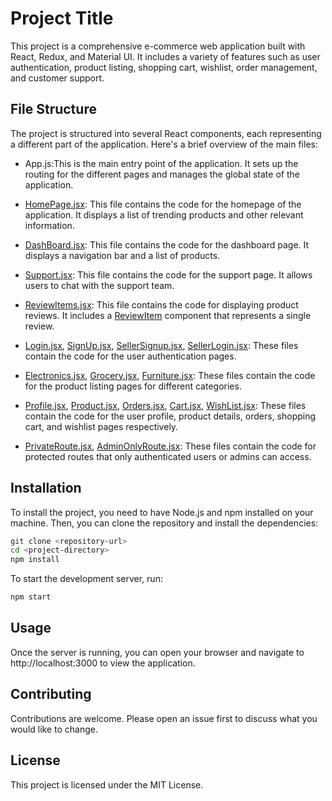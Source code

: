 # Project Title

This project is a comprehensive e-commerce web application built with React, Redux, and Material UI. It includes a variety of features such as user authentication, product listing, shopping cart, wishlist, order management, and customer support.

## File Structure

The project is structured into several React components, each representing a different part of the application. Here's a brief overview of the main files:

- App.js:This is the main entry point of the application. It sets up the routing for the different pages and manages the global state of the application.

- [HomePage.jsx](command:_github.copilot.openRelativePath?%5B%7B%22scheme%22%3A%22file%22%2C%22authority%22%3A%22%22%2C%22path%22%3A%22%2Fd%3A%2FCoruscate%20Intern%2Fecommerce%2Fsrc%2Fpages%2FHomePage.jsx%22%2C%22query%22%3A%22%22%2C%22fragment%22%3A%22%22%7D%5D "d:\\Coruscate Intern\ecommerce\src\pages\HomePage.jsx"): This file contains the code for the homepage of the application. It displays a list of trending products and other relevant information.

- [DashBoard.jsx](command:_github.copilot.openRelativePath?%5B%7B%22scheme%22%3A%22file%22%2C%22authority%22%3A%22%22%2C%22path%22%3A%22%2Fd%3A%2FCoruscate%20Intern%2Fecommerce%2Fsrc%2Fpages%2FDashBoard.jsx%22%2C%22query%22%3A%22%22%2C%22fragment%22%3A%22%22%7D%5D "d:\\Coruscate Intern\ecommerce\src\pages\DashBoard.jsx"): This file contains the code for the dashboard page. It displays a navigation bar and a list of products.

- [Support.jsx](command:_github.copilot.openRelativePath?%5B%7B%22scheme%22%3A%22file%22%2C%22authority%22%3A%22%22%2C%22path%22%3A%22%2Fd%3A%2FCoruscate%20Intern%2Fecommerce%2Fsrc%2Fpages%2FSupport.jsx%22%2C%22query%22%3A%22%22%2C%22fragment%22%3A%22%22%7D%5D "d:\\Coruscate Intern\ecommerce\src\pages\Support.jsx"): This file contains the code for the support page. It allows users to chat with the support team.

- [ReviewItems.jsx](command:_github.copilot.openRelativePath?%5B%7B%22scheme%22%3A%22file%22%2C%22authority%22%3A%22%22%2C%22path%22%3A%22%2Fd%3A%2FCoruscate%20Intern%2Fecommerce%2Fsrc%2Fpages%2Fcomponents%2FReviewItems.jsx%22%2C%22query%22%3A%22%22%2C%22fragment%22%3A%22%22%7D%5D "d:\\Coruscate Intern\ecommerce\src\pages\components\ReviewItems.jsx"): This file contains the code for displaying product reviews. It includes a [ReviewItem](command:_github.copilot.openSymbolFromReferences?%5B%7B%22%24mid%22%3A1%2C%22fsPath%22%3A%22d%3A%5C%5CCoruscate%20Intern%5C%5Cecommerce%5C%5Csrc%5C%5Cpages%5C%5Ccomponents%5C%5CReviewItems.jsx%22%2C%22_sep%22%3A1%2C%22external%22%3A%22file%3A%2F%2F%2Fd%253A%2FCoruscate%2520Intern%2Fecommerce%2Fsrc%2Fpages%2Fcomponents%2FReviewItems.jsx%22%2C%22path%22%3A%22%2Fd%3A%2FCoruscate%20Intern%2Fecommerce%2Fsrc%2Fpages%2Fcomponents%2FReviewItems.jsx%22%2C%22scheme%22%3A%22file%22%7D%2C%7B%22line%22%3A3%2C%22character%22%3A0%7D%5D "src/pages/components/ReviewItems.jsx") component that represents a single review.

- [Login.jsx](command:_github.copilot.openSymbolFromReferences?%5B%7B%22%24mid%22%3A1%2C%22path%22%3A%22%2Fd%3A%2FCoruscate%20Intern%2Fecommerce%2Fsrc%2Fpages%2FLogin.jsx%22%2C%22scheme%22%3A%22file%22%7D%2C%7B%22line%22%3A40%2C%22character%22%3A0%7D%5D "src/pages/Login.jsx"), [SignUp.jsx](command:_github.copilot.openSymbolFromReferences?%5B%7B%22%24mid%22%3A1%2C%22path%22%3A%22%2Fd%3A%2FCoruscate%20Intern%2Fecommerce%2Fsrc%2Fpages%2FSignUp.jsx%22%2C%22scheme%22%3A%22file%22%7D%2C%7B%22line%22%3A42%2C%22character%22%3A0%7D%5D "src/pages/SignUp.jsx"), [SellerSignup.jsx](command:_github.copilot.openSymbolFromReferences?%5B%7B%22%24mid%22%3A1%2C%22path%22%3A%22%2Fd%3A%2FCoruscate%20Intern%2Fecommerce%2Fsrc%2Fpages%2FSellerSignup.jsx%22%2C%22scheme%22%3A%22file%22%7D%2C%7B%22line%22%3A43%2C%22character%22%3A0%7D%5D "src/pages/SellerSignup.jsx"), [SellerLogin.jsx](command:_github.copilot.openSymbolFromReferences?%5B%7B%22%24mid%22%3A1%2C%22path%22%3A%22%2Fd%3A%2FCoruscate%20Intern%2Fecommerce%2Fsrc%2Fpages%2FSellerLogin.jsx%22%2C%22scheme%22%3A%22file%22%7D%2C%7B%22line%22%3A47%2C%22character%22%3A0%7D%5D "src/pages/SellerLogin.jsx"): These files contain the code for the user authentication pages.

- [Electronics.jsx](command:_github.copilot.openSymbolFromReferences?%5B%7B%22%24mid%22%3A1%2C%22path%22%3A%22%2Fd%3A%2FCoruscate%20Intern%2Fecommerce%2Fsrc%2Fpages%2FElectronics.jsx%22%2C%22scheme%22%3A%22file%22%7D%2C%7B%22line%22%3A25%2C%22character%22%3A0%7D%5D "src/pages/Electronics.jsx"), [Grocery.jsx](command:_github.copilot.openSymbolFromReferences?%5B%7B%22%24mid%22%3A1%2C%22path%22%3A%22%2Fd%3A%2FCoruscate%20Intern%2Fecommerce%2Fsrc%2Fpages%2FGrocery.jsx%22%2C%22scheme%22%3A%22file%22%7D%2C%7B%22line%22%3A33%2C%22character%22%3A0%7D%5D "src/pages/Grocery.jsx"), [Furniture.jsx](command:_github.copilot.openSymbolFromReferences?%5B%7B%22%24mid%22%3A1%2C%22path%22%3A%22%2Fd%3A%2FCoruscate%20Intern%2Fecommerce%2Fsrc%2Fpages%2FFurniture.jsx%22%2C%22scheme%22%3A%22file%22%7D%2C%7B%22line%22%3A33%2C%22character%22%3A0%7D%5D "src/pages/Furniture.jsx"): These files contain the code for the product listing pages for different categories.

- [Profile.jsx](command:_github.copilot.openSymbolFromReferences?%5B%7B%22%24mid%22%3A1%2C%22fsPath%22%3A%22d%3A%5C%5CCoruscate%20Intern%5C%5Cecommerce%5C%5Csrc%5C%5Cpages%5C%5CProfile.jsx%22%2C%22_sep%22%3A1%2C%22external%22%3A%22file%3A%2F%2F%2Fd%253A%2FCoruscate%2520Intern%2Fecommerce%2Fsrc%2Fpages%2FProfile.jsx%22%2C%22path%22%3A%22%2Fd%3A%2FCoruscate%20Intern%2Fecommerce%2Fsrc%2Fpages%2FProfile.jsx%22%2C%22scheme%22%3A%22file%22%7D%2C%7B%22line%22%3A33%2C%22character%22%3A0%7D%5D "src/pages/Profile.jsx"), [Product.jsx](command:_github.copilot.openSymbolFromReferences?%5B%7B%22%24mid%22%3A1%2C%22fsPath%22%3A%22d%3A%5C%5CCoruscate%20Intern%5C%5Cecommerce%5C%5Csrc%5C%5Cpages%5C%5CProduct.jsx%22%2C%22_sep%22%3A1%2C%22external%22%3A%22file%3A%2F%2F%2Fd%253A%2FCoruscate%2520Intern%2Fecommerce%2Fsrc%2Fpages%2FProduct.jsx%22%2C%22path%22%3A%22%2Fd%3A%2FCoruscate%20Intern%2Fecommerce%2Fsrc%2Fpages%2FProduct.jsx%22%2C%22scheme%22%3A%22file%22%7D%2C%7B%22line%22%3A85%2C%22character%22%3A0%7D%5D "src/pages/Product.jsx"), [Orders.jsx](command:_github.copilot.openSymbolFromReferences?%5B%7B%22%24mid%22%3A1%2C%22path%22%3A%22%2Fd%3A%2FCoruscate%20Intern%2Fecommerce%2Fsrc%2Fpages%2FOrders.jsx%22%2C%22scheme%22%3A%22file%22%7D%2C%7B%22line%22%3A11%2C%22character%22%3A0%7D%5D "src/pages/Orders.jsx"), [Cart.jsx](command:_github.copilot.openSymbolFromReferences?%5B%7B%22%24mid%22%3A1%2C%22path%22%3A%22%2Fd%3A%2FCoruscate%20Intern%2Fecommerce%2Fsrc%2Fpages%2FCart.jsx%22%2C%22scheme%22%3A%22file%22%7D%2C%7B%22line%22%3A18%2C%22character%22%3A0%7D%5D "src/pages/Cart.jsx"), [WishList.jsx](command:_github.copilot.openSymbolFromReferences?%5B%7B%22%24mid%22%3A1%2C%22path%22%3A%22%2Fd%3A%2FCoruscate%20Intern%2Fecommerce%2Fsrc%2Fpages%2FWishList.jsx%22%2C%22scheme%22%3A%22file%22%7D%2C%7B%22line%22%3A17%2C%22character%22%3A0%7D%5D "src/pages/WishList.jsx"): These files contain the code for the user profile, product details, orders, shopping cart, and wishlist pages respectively.

- [PrivateRoute.jsx](command:_github.copilot.openSymbolFromReferences?%5B%7B%22%24mid%22%3A1%2C%22path%22%3A%22%2Fd%3A%2FCoruscate%20Intern%2Fecommerce%2Fsrc%2Fpages%2Fcomponents%2FPrivateRoute.jsx%22%2C%22scheme%22%3A%22file%22%7D%2C%7B%22line%22%3A4%2C%22character%22%3A21%7D%5D "src/pages/components/PrivateRoute.jsx"), [AdminOnlyRoute.jsx](command:_github.copilot.openSymbolFromReferences?%5B%7B%22%24mid%22%3A1%2C%22path%22%3A%22%2Fd%3A%2FCoruscate%20Intern%2Fecommerce%2Fsrc%2Fpages%2Fcomponents%2FAdminOnlyRoute.jsx%22%2C%22scheme%22%3A%22file%22%7D%2C%7B%22line%22%3A4%2C%22character%22%3A0%7D%5D "src/pages/components/AdminOnlyRoute.jsx"): These files contain the code for protected routes that only authenticated users or admins can access.

## Installation

To install the project, you need to have Node.js and npm installed on your machine. Then, you can clone the repository and install the dependencies:

```bash
git clone <repository-url>
cd <project-directory>
npm install
```


To start the development server, run:

```bash
npm start
```

## Usage

Once the server is running, you can open your browser and navigate to http://localhost:3000 to view the application.

## Contributing

Contributions are welcome. Please open an issue first to discuss what you would like to change.

## License

This project is licensed under the MIT License.

